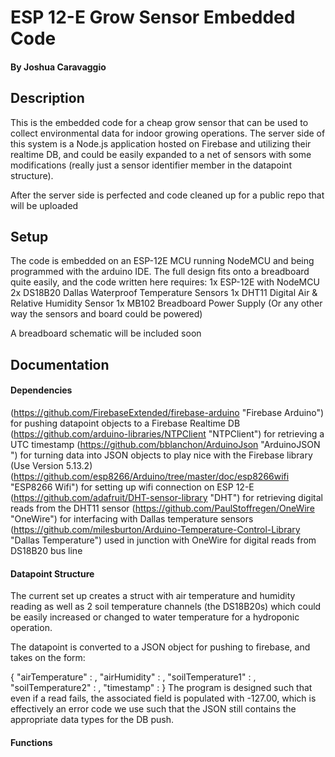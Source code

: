 # ESP 12-E Grow Sensor Embedded Code
#### By Joshua Caravaggio

## Description

This is the embedded code for a cheap grow sensor that can be used to collect environmental data for indoor growing operations. The server side of this system is a Node.js application hosted on Firebase and utilizing their realtime DB, and could be easily expanded to a net of sensors with some modifications (really just a sensor identifier member in the datapoint structure). 

After the server side is perfected and code cleaned up for a public repo that will be uploaded

## Setup

The code is embedded on an ESP-12E MCU running NodeMCU and being programmed with the arduino IDE. The full design fits onto a breadboard quite easily, and the code written here requires:
1x ESP-12E with NodeMCU
2x DS18B20 Dallas Waterproof Temperature Sensors
1x DHT11 Digital Air & Relative Humidity Sensor
1x MB102 Breadboard Power Supply (Or any other way the sensors and board could be powered)

A breadboard schematic will be included soon

## Documentation

#### Dependencies 
(https://github.com/FirebaseExtended/firebase-arduino "Firebase Arduino") for pushing datapoint objects to a Firebase Realtime DB
(https://github.com/arduino-libraries/NTPClient "NTPClient") for retrieving a UTC timestamp
(https://github.com/bblanchon/ArduinoJson "ArduinoJSON ") for turning data into JSON objects to play nice with the Firebase library (Use Version 5.13.2)
(https://github.com/esp8266/Arduino/tree/master/doc/esp8266wifi "ESP8266 Wifi") for setting up wifi connection on ESP 12-E
(https://github.com/adafruit/DHT-sensor-library "DHT") for retrieving digital reads from the DHT11 sensor 
(https://github.com/PaulStoffregen/OneWire "OneWire") for interfacing with Dallas temperature sensors
(https://github.com/milesburton/Arduino-Temperature-Control-Library "Dallas Temperature") used in junction with OneWire for digital reads from DS18B20 bus line

#### Datapoint Structure
The current set up creates a struct with air temperature and humidity reading as well as 2 soil temperature channels (the DS18B20s) which could be easily increased or changed to water temperature for a hydroponic operation.

The datapoint is converted to a JSON object for pushing to firebase, and takes on the form:

{
    "airTemperature" : <float>,
    "airHumidity" : <float>,
    "soilTemperature1" : <float>,
    "soilTemperature2" : <float>,
    "timestamp" : <integer>
}
The program is designed such that even if a read fails, the associated field is populated with -127.00, which is effectively an error code we use such that the JSON still contains the appropriate data types for the DB push.

#### Functions




